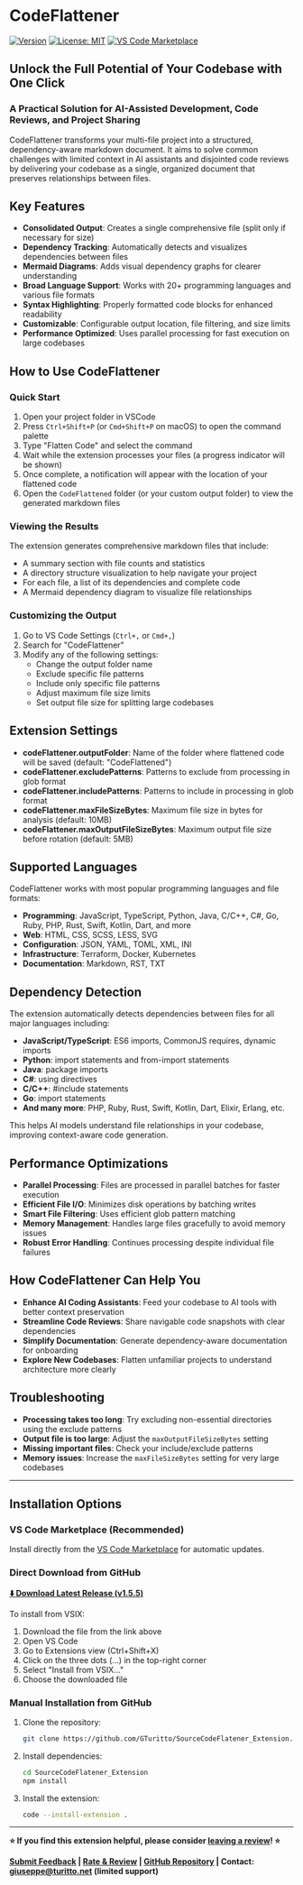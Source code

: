 # CodeFlattener

[![Version](https://img.shields.io/badge/version-1.5.5-blue.svg)](https://github.com/GTuritto/SourceCodeFlatener_Extension/releases)
[![License: MIT](https://img.shields.io/badge/License-MIT-yellow.svg)](https://github.com/GTuritto/SourceCodeFlatener_Extension/blob/main/LICENSE)
[![VS Code Marketplace](https://img.shields.io/badge/VS%20Code-Marketplace-blue.svg)](https://marketplace.visualstudio.com/items?itemName=GiuseppeTuritto.code-flattener)

## **Unlock the Full Potential of Your Codebase with One Click**

### **A Practical Solution for AI-Assisted Development, Code Reviews, and Project Sharing**

CodeFlattener transforms your multi-file project into a structured, dependency-aware markdown document. It aims to solve common challenges with limited context in AI assistants and disjointed code reviews by delivering your codebase as a single, organized document that preserves relationships between files.

## Key Features

- **Consolidated Output**: Creates a single comprehensive file (split only if necessary for size)
- **Dependency Tracking**: Automatically detects and visualizes dependencies between files
- **Mermaid Diagrams**: Adds visual dependency graphs for clearer understanding
- **Broad Language Support**: Works with 20+ programming languages and various file formats
- **Syntax Highlighting**: Properly formatted code blocks for enhanced readability
- **Customizable**: Configurable output location, file filtering, and size limits
- **Performance Optimized**: Uses parallel processing for fast execution on large codebases

## How to Use CodeFlattener

### Quick Start

1. Open your project folder in VSCode
2. Press `Ctrl+Shift+P` (or `Cmd+Shift+P` on macOS) to open the command palette
3. Type "Flatten Code" and select the command
4. Wait while the extension processes your files (a progress indicator will be shown)
5. Once complete, a notification will appear with the location of your flattened code
6. Open the `CodeFlattened` folder (or your custom output folder) to view the generated markdown files

### Viewing the Results

The extension generates comprehensive markdown files that include:

- A summary section with file counts and statistics
- A directory structure visualization to help navigate your project
- For each file, a list of its dependencies and complete code
- A Mermaid dependency diagram to visualize file relationships

### Customizing the Output

1. Go to VS Code Settings (`Ctrl+,` or `Cmd+,`)
2. Search for "CodeFlattener"
3. Modify any of the following settings:
   - Change the output folder name
   - Exclude specific file patterns
   - Include only specific file patterns
   - Adjust maximum file size limits
   - Set output file size for splitting large codebases

## Extension Settings

- **codeFlattener.outputFolder**: Name of the folder where flattened code will be saved (default: "CodeFlattened")
- **codeFlattener.excludePatterns**: Patterns to exclude from processing in glob format
- **codeFlattener.includePatterns**: Patterns to include in processing in glob format
- **codeFlattener.maxFileSizeBytes**: Maximum file size in bytes for analysis (default: 10MB)
- **codeFlattener.maxOutputFileSizeBytes**: Maximum output file size before rotation (default: 5MB)

## Supported Languages

CodeFlattener works with most popular programming languages and file formats:

- **Programming**: JavaScript, TypeScript, Python, Java, C/C++, C#, Go, Ruby, PHP, Rust, Swift, Kotlin, Dart, and more
- **Web**: HTML, CSS, SCSS, LESS, SVG
- **Configuration**: JSON, YAML, TOML, XML, INI
- **Infrastructure**: Terraform, Docker, Kubernetes
- **Documentation**: Markdown, RST, TXT

## Dependency Detection

The extension automatically detects dependencies between files for all major languages including:

- **JavaScript/TypeScript**: ES6 imports, CommonJS requires, dynamic imports
- **Python**: import statements and from-import statements
- **Java**: package imports
- **C#**: using directives
- **C/C++**: #include statements
- **Go**: import statements
- **And many more**: PHP, Ruby, Rust, Swift, Kotlin, Dart, Elixir, Erlang, etc.

This helps AI models understand file relationships in your codebase, improving context-aware code generation.

## Performance Optimizations

- **Parallel Processing**: Files are processed in parallel batches for faster execution
- **Efficient File I/O**: Minimizes disk operations by batching writes
- **Smart File Filtering**: Uses efficient glob pattern matching
- **Memory Management**: Handles large files gracefully to avoid memory issues
- **Robust Error Handling**: Continues processing despite individual file failures

## How CodeFlattener Can Help You

- **Enhance AI Coding Assistants**: Feed your codebase to AI tools with better context preservation
- **Streamline Code Reviews**: Share navigable code snapshots with clear dependencies
- **Simplify Documentation**: Generate dependency-aware documentation for onboarding
- **Explore New Codebases**: Flatten unfamiliar projects to understand architecture more clearly

## Troubleshooting

- **Processing takes too long**: Try excluding non-essential directories using the exclude patterns
- **Output file is too large**: Adjust the `maxOutputFileSizeBytes` setting
- **Missing important files**: Check your include/exclude patterns
- **Memory issues**: Increase the `maxFileSizeBytes` setting for very large codebases

---

## Installation Options

### VS Code Marketplace (Recommended)

Install directly from the [VS Code Marketplace](https://marketplace.visualstudio.com/items?itemName=GiuseppeTuritto.code-flattener) for automatic updates.

### Direct Download from GitHub

**[⬇️ Download Latest Release (v1.5.5)](https://github.com/GTuritto/SourceCodeFlatener_Extension/raw/main/releases/code-flattener-1.5.5.vsix)**

To install from VSIX:

1. Download the file from the link above
2. Open VS Code
3. Go to Extensions view (Ctrl+Shift+X)
4. Click on the three dots (...) in the top-right corner
5. Select "Install from VSIX..."
6. Choose the downloaded file

### Manual Installation from GitHub

1. Clone the repository:

   ```bash
   git clone https://github.com/GTuritto/SourceCodeFlatener_Extension.git
   ```

2. Install dependencies:

   ```bash
   cd SourceCodeFlatener_Extension
   npm install
   ```

3. Install the extension:

   ```bash
   code --install-extension .
   ```

---

**⭐ If you find this extension helpful, please consider [leaving a review](https://marketplace.visualstudio.com/items?itemName=GiuseppeTuritto.code-flattener&ssr=false#review-details)! ⭐**

**[Submit Feedback](https://codeflattener.canny.io/) | [Rate & Review](https://marketplace.visualstudio.com/items?itemName=GiuseppeTuritto.code-flattener&ssr=false#review-details) | [GitHub Repository](https://github.com/GTuritto/SourceCodeFlatener_Extension) | Contact: [giuseppe@turitto.net](mailto:giuseppe@turitto.net) (limited support)**

